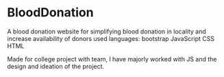 # BloodDonation
A blood donation website for simplifying blood donation in locality and increase availability of donors
used languages:
bootstrap
JavaScript
CSS
HTML

Made for college project with team, I have majorly worked with JS and the design and ideation of the project.
